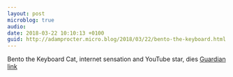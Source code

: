 ```yaml
---
layout: post
microblog: true
audio: 
date: 2018-03-22 10:10:13 +0100
guid: http://adamprocter.micro.blog/2018/03/22/bento-the-keyboard.html
---
```

Bento the Keyboard Cat, internet sensation and YouTube star, dies [Guardian link](https://www.theguardian.com/technology/2018/mar/20/bento-keyboard-cat-youtube-dies)
